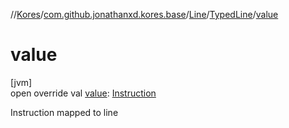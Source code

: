 //[Kores](../../../../index.md)/[com.github.jonathanxd.kores.base](../../index.md)/[Line](../index.md)/[TypedLine](index.md)/[value](value.md)

# value

[jvm]\
open override val [value](value.md): [Instruction](../../../com.github.jonathanxd.kores/-instruction/index.md)

Instruction mapped to line
